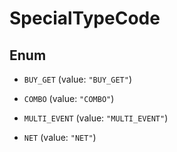 

# SpecialTypeCode

## Enum


* `BUY_GET` (value: `"BUY_GET"`)

* `COMBO` (value: `"COMBO"`)

* `MULTI_EVENT` (value: `"MULTI_EVENT"`)

* `NET` (value: `"NET"`)



